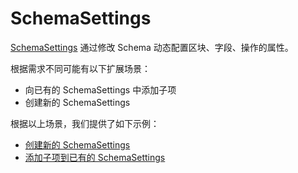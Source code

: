 # SchemaSettings

[SchemaSettings](/development/client/ui-schema/settings) 通过修改 Schema 动态配置区块、字段、操作的属性。

根据需求不同可能有以下扩展场景：

- 向已有的 SchemaSettings 中添加子项
- 创建新的 SchemaSettings

根据以上场景，我们提供了如下示例：

- [创建新的 SchemaSettings](/plugin-samples/schema-settings/new)
- [添加子项到已有的 SchemaSettings](/plugin-samples/schema-settings/add-item)
